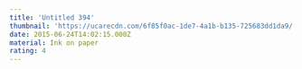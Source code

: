 ```yaml
---
title: 'Untitled 394'
thumbnail: 'https://ucarecdn.com/6f85f0ac-1de7-4a1b-b135-725683dd1da9/'
date: 2015-06-24T14:02:15.000Z
material: Ink on paper
rating: 4
---
```

